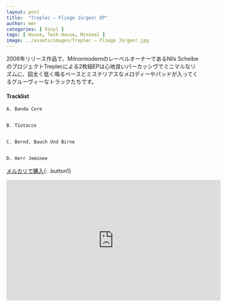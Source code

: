 ```yaml
---
layout: post
title:  "Treplec – Fliege Jürgen! EP"
author: mmr
categories: [ Vinyl ]
tags: [ House, Tech House, Minimal ]
image: ../assets/images/Treplec – Fliege Jürgen!.jpg
---
```


2006年リリース作品で、MilnormodernのレーベルオーナーであるNils ScheibeのプロジェクトTreplecによる2枚組EPは心地良いパーカッシヴでミニマルなリズムに、図太く低く鳴るベースとミステリアスなメロディーやパッドが入ってくるグルーヴィーなトラックたちです。

#### Tracklist
```md
A. Banda Core


B. Tiotacco


C. Bernd, Bauch Und Birne


D. Herr Jeminee
```

[メルカリで購入](https://jp.mercari.com/item/m10439786369?afid=6142608987){: .button1}

<iframe width="560" height="315" src="https://www.youtube.com/embed/2oP_cfA2hBU?si=w3nfujYGXZWod-jw" title="YouTube video player" frameborder="0" allow="accelerometer; autoplay; clipboard-write; encrypted-media; gyroscope; picture-in-picture; web-share" referrerpolicy="strict-origin-when-cross-origin" allowfullscreen></iframe>